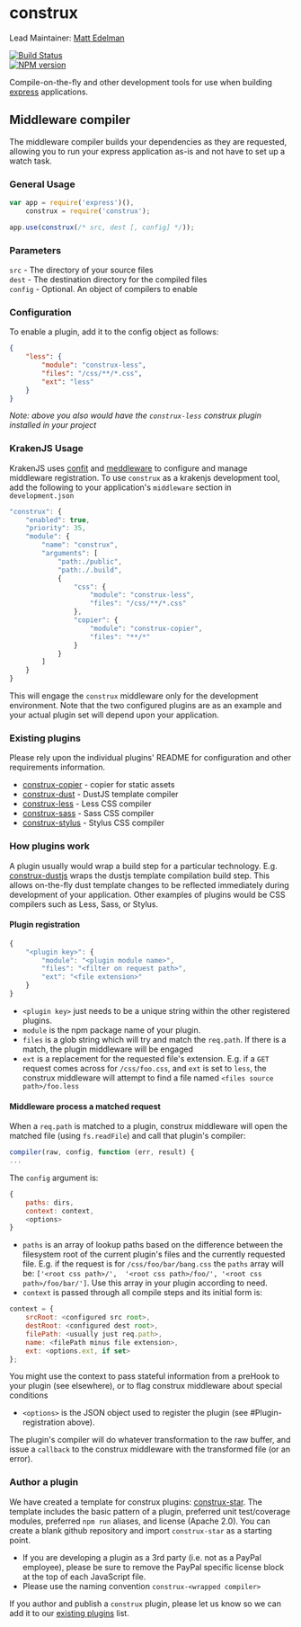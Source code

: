 construx
========

Lead Maintainer: [Matt Edelman](https://github.com/grawk)  

[![Build Status](https://travis-ci.org/krakenjs/construx.svg?branch=master)](https://travis-ci.org/krakenjs/construx)  
[![NPM version](https://badge.fury.io/js/construx.png)](http://badge.fury.io/js/construx)  

Compile-on-the-fly and other development tools for use when building [express](http://expressjs.com/) applications.

## Middleware compiler

The middleware compiler builds your dependencies as they are requested, allowing you to run your express application as-is and not have to set up a watch task.


### General Usage

```js
var app = require('express')(),
    construx = require('construx');

app.use(construx(/* src, dest [, config] */));
```

### Parameters

`src` - The directory of your source files  
`dest` - The destination directory for the compiled files  
`config` - Optional. An object of compilers to enable  



### Configuration

To enable a plugin, add it to the config object as follows:

```json
{
    "less": {
        "module": "construx-less",
        "files": "/css/**/*.css",
        "ext": "less"
    }
}
```

_Note: above you also would have the `construx-less` construx plugin installed in your project_

### KrakenJS Usage

KrakenJS uses [confit](https://github.com/krakenjs/confit) and [meddleware](https://github.com/krakenjs/meddleware) to configure and manage middleware registration. To use `construx` as a
krakenjs development tool, add the following to your application's `middleware` section in `development.json`

```js
"construx": {
    "enabled": true,
    "priority": 35,
    "module": {
        "name": "construx",
        "arguments": [
            "path:./public",
            "path:./.build",
            {
                "css": {
                    "module": "construx-less",
                    "files": "/css/**/*.css"
                },
                "copier": {
                    "module": "construx-copier",
                    "files": "**/*"
                }
            }
        ]
    }
}
```

This will engage the `construx` middleware only for the development environment. Note that the two configured plugins are as
an example and your actual plugin set will depend upon your application.
### Existing plugins

Please rely upon the individual plugins' README for configuration and other requirements information.

* [construx-copier](https://github.com/krakenjs/construx-copier/blob/master/README.md) - copier for static assets
* [construx-dust](https://github.com/krakenjs/construx-dust/blob/master/README.md) - DustJS template compiler
* [construx-less](https://github.com/krakenjs/construx-less/blob/master/README.md) - Less CSS compiler
* [construx-sass](https://github.com/krakenjs/construx-sass/blob/master/README.md) - Sass CSS compiler
* [construx-stylus](https://github.com/krakenjs/construx-stylus/blob/master/README.md) - Stylus CSS compiler

### How plugins work

A plugin usually would wrap a build step for a particular technology. E.g. [construx-dustjs](https://github.com/krakenjs/construx-dustjs) 
wraps the dustjs template compilation build step. This allows on-the-fly dust template changes to be reflected immediately during 
development of your application. Other examples of plugins would be CSS compilers such as Less, Sass, or Stylus.

#### Plugin registration

```js
{
    "<plugin key>": {
        "module": "<plugin module name>",
        "files": "<filter on request path>",
        "ext": "<file extension>"
    }
}
```
* `<plugin key>` just needs to be a unique string within the other registered plugins.
* `module` is the npm package name of your plugin.
* `files` is a glob string which will try and match the `req.path`. If there is a match, the plugin middleware will be engaged
* `ext` is a replacement for the requested file's extension. E.g. if a `GET` request comes across for `/css/foo.css`, and `ext` is 
set to `less`, the construx middleware will attempt to find a file named `<files source path>/foo.less`

#### Middleware process a matched request

When a `req.path` is matched to a plugin, construx middleware will open the matched file (using `fs.readFile`) and call that plugin's compiler:

```js
compiler(raw, config, function (err, result) {
...
```

The `config` argument is:

```js
{
    paths: dirs, 
    context: context,
    <options>
}
```
* `paths` is an array of lookup paths based on the difference between the filesystem root of the current plugin's files and the 
 currently requested file. E.g. if the request is for `/css/foo/bar/bang.css` the `paths` array will be: `['<root css path>/', 
 '<root css path>/foo/', '<root css path>/foo/bar/']`. Use this array in your plugin according to need.
* `context` is passed through all compile steps and its initial form is:

```js
context = {
    srcRoot: <configured src root>,
    destRoot: <configured dest root>,
    filePath: <usually just req.path>,
    name: <filePath minus file extension>,
    ext: <options.ext, if set>
};
```

You might use the context to pass stateful information from a preHook to your plugin (see elsewhere), or to flag construx middleware 
about special conditions

* `<options>` is the JSON object used to register the plugin (see #Plugin-registration above).

The plugin's compiler will do whatever transformation to the raw buffer, and issue a `callback` to the construx middleware 
with the transformed file (or an error).

### Author a plugin

We have created a template for construx plugins: [construx-star](https://github.com/krakenjs/construx-star). The template
includes the basic pattern of a plugin, preferred unit test/coverage modules, preferred `npm run` aliases, and license (Apache 2.0).
You can create a blank github repository and import `construx-star` as a starting point.

* If you are developing a plugin as a 3rd party (i.e. not as a PayPal employee), please be sure to remove the PayPal specific license block
at the top of each JavaScript file.
* Please use the naming convention `construx-<wrapped compiler>`

If you author and publish a `construx` plugin, please let us know so we can add it to our [existing plugins](#existing-plugins) list.

